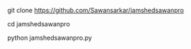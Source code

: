 git clone https://github.com/Sawansarkar/jamshedsawanpro

cd jamshedsawanpro

python jamshedsawanpro.py
